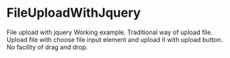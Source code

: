# FileUploadWithJquery
File upload with jquery Working example.  Traditional way of upload file. Upload file with choose file input element and upload it with upload button.  No facility of drag and drop.
